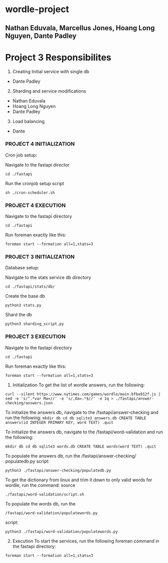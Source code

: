 # wordle-project
## Nathan Eduvala, Marcellus Jones, Hoang Long Nguyen, Dante Padley

# Project 3 Responsibilites
1. Creating Initial service with single db
- Dante Padley
2. Sharding and service modifications
- Nathan Eduvala
- Hoang Long Nguyen
- Dante Padley
3. Load balancing
- Dante

### PROJECT 4 INITIALIZATION

Cron job setup:

Navigate to the fastapi director

`cd ./fastapi`

Run the cronjob setup script

`sh ./cron-scheduler.sh`

### PROJECT 4 EXECUTION

Navigate to the fastapi directory

`cd ./fastapi`

Run foreman exactly like this:

`foreman start --formation all=1,stats=3`

### PROJECT 3 INITIALIZATION

Database setup:

Navigate to the stats service db directory

`cd ./fastapi/stats/db/`

Create the base db

`python3 stats.py`

Shard the db

`python3 sharding_script.py`

### PROJECT 3 EXECUTION

Navigate to the fastapi directory

`cd ./fastapi`

Run foreman exactly like this:

`foreman start --formation all=1,stats=3`




1. Initialization
To get the list of wordle answers, run the following:

`curl --silent https://www.nytimes.com/games/wordle/main.bfba912f.js |
sed -e 's/^.*var Ma=//' -e 's/,Oa=.*$//' -e 1q > ./fastapi/answer-checking/answers.json`

To initialize the answers db, navigate to the /fastapi/answer-checking and run the following:
`mkdir db
cd db
sqlite3 answers.db
CREATE TABLE answers(id INTEGER PRIMARY KEY, word TEXT)
.quit`

To initialize the answers db, navigate to the /fastapi/word-validation and run the following:

`mkdir db
cd db
sqlite3 words.db
CREATE TABLE words(word TEXT)
.quit
`

To populate the answers db, run the /fastapi/answer-checking/
populatedb.py script:

`python3 ./fastapi/answer-checking/populatedb.py`

To get the dictionary from linux and trim it down to only valid words for wordle, run the command:
source 

`./fastapi/word-validation/script.sh`

To populate the words db, run the 

`/fastapi/word-validation/populatewords.py`

script:

`python3 ./fastapi/word-validation/populatewords.py`



2. Execution
To start the services, run the following foreman command in the fastapi directory:

`foreman start --formation all=1,stats=3`
